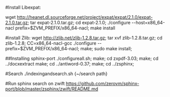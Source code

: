 #Install Libexpat:

wget http://heanet.dl.sourceforge.net/project/expat/expat/2.1.0/expat-2.1.0.tar.gz;
tar expat-2.1.0.tar.gz;
cd expat-2.1.0;
./configure --host=x86_64-nacl prefix=$ZVM_PREFIX/x86_64-nacl;
make install

#install Zlib:
wget http://zlib.net/zlib-1.2.8.tar.gz;
tar xvf zlib-1.2.8.tar.gz;
cd zlib-1.2.8;
CC=x86_64-nacl-gcc ./configure --prefix=$ZVM_PREFIX/x86_64-nacl;
make;
sudo make install;

##Installing sphinx-port
./configureall.sh; make;
cd zxpdf-3.03; make;
cd ../docxextract make;
cd ../antiword-0.37; make;
cd ../zsphinx;

#Search
./indexingandsearch.sh {~/search path}

#Run sphinx search on zwift
https://github.com/zerovm/sphinx-port/blob/master/zsphinx/zwift/README.md
